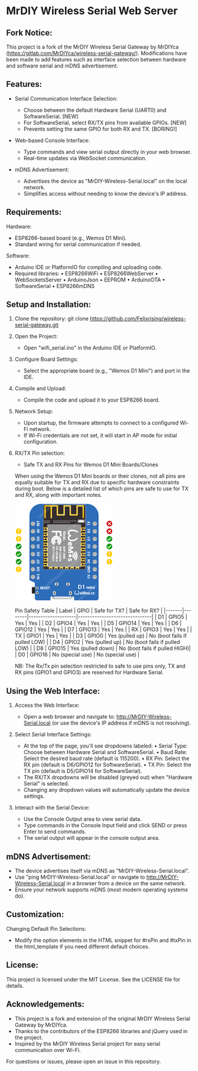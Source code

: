 MrDIY Wireless Serial Web Server
================================

Fork Notice:
------------
This project is a fork of the MrDIY Wireless Serial Gateway by MrDIYca
(https://gitlab.com/MrDIYca/wireless-serial-gateway/). Modifications have
been made to add features such as interface selection between hardware
and software serial and mDNS advertisement.

Features:
---------
- Serial Communication Interface Selection:
  * Choose between the default Hardware Serial (UART0) and SoftwareSerial. [NEW]
  * For SoftwareSerial, select RX/TX pins from available GPIOs. [NEW]
  * Prevents setting the same GPIO for both RX and TX. [BORING!]

- Web-based Console Interface:
  * Type commands and view serial output directly in your web browser.
  * Real-time updates via WebSocket communication.

- mDNS Advertisement:
  * Advertises the device as "MrDIY-Wireless-Serial.local" on the local network.
  * Simplifies access without needing to know the device's IP address.

Requirements:
-------------
Hardware:
  - ESP8266-based board (e.g., Wemos D1 Mini).
  - Standard wiring for serial communication if needed.

Software:
  - Arduino IDE or PlatformIO for compiling and uploading code.
  - Required libraries:
      • ESP8266WiFi
      • ESP8266WebServer
      • WebSocketsServer
      • ArduinoJson
      • EEPROM
      • ArduinoOTA
      • SoftwareSerial
      • ESP8266mDNS

Setup and Installation:
-----------------------
1. Clone the repository:
   git clone https://github.com/Felixrising/wireless-serial-gateway.git

2. Open the Project:
   - Open "wifi_serial.ino" in the Arduino IDE or PlatformIO.

3. Configure Board Settings:
   - Select the appropriate board (e.g., "Wemos D1 Mini") and port in the IDE.

4. Compile and Upload:
   - Compile the code and upload it to your ESP8266 board.

5. Network Setup:
   - Upon startup, the firmware attempts to connect to a configured Wi-Fi network.
   - If Wi-Fi credentials are not set, it will start in AP mode for initial configuration.

6. RX/TX Pin selection:
    - Safe TX and RX Pins for Wemos D1 Mini Boards/Clones

   When using the Wemos D1 Mini boards or their clones, not all pins are equally suitable for TX and RX due to specific hardware constraints during boot. Below is a detailed list of which pins are safe to use for TX and RX, along with important notes.

   ![Wemos-D1-Mini-Safe-GPIO-Pins](/Media/WeMos-D1-Mini-Safe-GPIO-Pins.png?raw=true)
   
   Pin Safety Table
   | Label | GPIO   | Safe for TX?       | Safe for RX?                  |
   |-------|--------|--------------------|-------------------------------|
   | D1    | GPIO5  | Yes                | Yes                           |
   | D2    | GPIO4  | Yes                | Yes                           |
   | D5    | GPIO14 | Yes                | Yes                           |
   | D6    | GPIO12 | Yes                | Yes                           |
   | D7    | GPIO13 | Yes                | Yes                           |
   | RX    | GPIO3  | Yes                | Yes                           |
   | TX    | GPIO1  | Yes                | Yes                           |
   | D3    | GPIO0  | Yes (pulled up)    | No (boot fails if pulled LOW) |
   | D4    | GPIO2  | Yes (pulled up)    | No (boot fails if pulled LOW) |
   | D8    | GPIO15 | Yes (pulled down)  | No (boot fails if pulled HIGH)|
   | D0    | GPIO16 | No (special use)   | No (special use)              |
   
   NB: The Rx/Tx pin selection restricted to safe to use pins only, TX and RX pins (GPIO1 and GPIO3) are reserved for Hardware Serial.

Using the Web Interface:
------------------------
1. Access the Web Interface:
   - Open a web browser and navigate to: 
     http://MrDIY-Wireless-Serial.local 
     (or use the device's IP address if mDNS is not resolving).

2. Select Serial Interface Settings:
   - At the top of the page, you'll see dropdowns labeled:
       • Serial Type: Choose between Hardware Serial and SoftwareSerial.
       • Baud Rate: Select the desired baud rate (default is 115200).
       • RX Pin: Select the RX pin (default is D6/GPIO12 for SoftwareSerial).
       • TX Pin: Select the TX pin (default is D5/GPIO14 for SoftwareSerial).
   - The RX/TX dropdowns will be disabled (greyed out) when "Hardware Serial" is selected.
   - Changing any dropdown values will automatically update the device settings.

3. Interact with the Serial Device:
   - Use the Console Output area to view serial data.
   - Type commands in the Console Input field and click SEND or press Enter to send commands.
   - The serial output will appear in the console output area.

mDNS Advertisement:
-------------------
- The device advertises itself via mDNS as "MrDIY-Wireless-Serial.local".
- Use "ping MrDIY-Wireless-Serial.local" or navigate to 
  http://MrDIY-Wireless-Serial.local in a browser from a device on the same network.
- Ensure your network supports mDNS (most modern operating systems do).

Customization:
--------------
Changing Default Pin Selections:
  - Modify the option elements in the HTML snippet for #rxPin and #txPin in the html_template
    if you need different default choices.

License:
--------
This project is licensed under the MIT License. See the LICENSE file for details.

Acknowledgements:
-----------------
- This project is a fork and extension of the original MrDIY Wireless Serial Gateway
  by MrDIYca.
- Thanks to the contributors of the ESP8266 libraries and jQuery used in the project.
- Inspired by the MrDIY Wireless Serial project for easy serial communication over Wi-Fi.

For questions or issues, please open an issue in this repository.
